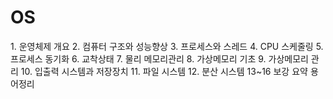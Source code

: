 OS
===
</hr>
1. 운영체제 개요

</hr>
2. 컴퓨터 구조와 성능향상

</hr>
3. 프로세스와 스레드

</hr>
4. CPU 스케줄링

</hr>
5. 프로세스 동기화

</hr>
6. 교착상태

</hr>
7. 물리 메모리관리

</hr>
8. 가상메모리 기초

</hr>
9. 가상메모리 관리

</hr>
10. 입출력 시스템과 저장장치

</hr>
11. 파일 시스템

</hr>
12. 분산 시스템

</hr>
13~16 보강 요약 용어정리
